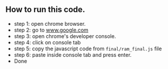 ## How to run this code. 

- step 1: open  chrome browser.
- step 2: go to www.google.com
- step 3: open chrome's developer console.
- step 4: click on console tab
- step 5: copy the javascript code from `final/ram_final.js` file
- step 6: paste inside console tab and press enter.
- Done 
